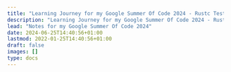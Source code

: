 ```yaml
---
title: "Learning Journey for my Google Summer Of Code 2024 - Rustc Testsuite adaptor for GCCRS"
description: "Learning Journey for my Google Summer Of Code 2024 - Rustc Testsuite adaptor for GCCRS"
lead: "Notes for my Google Summer Of Code 2024"
date: 2024-06-25T14:40:56+01:00
lastmod: 2022-01-25T14:40:56+01:00
draft: false
images: []
type: docs
---
```

